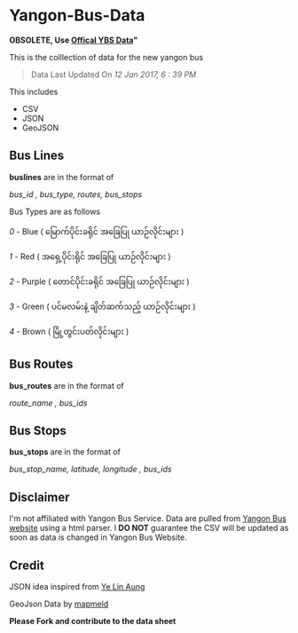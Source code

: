 # Yangon-Bus-Data

**OBSOLETE, Use [Offical YBS Data](http://data.yangonbus.com/)"**

This is the colllection of  data for the new yangon bus
> Data Last Updated On *12 Jan 2017, 6 : 39 PM*

This includes
* CSV
* JSON
* GeoJSON

## Bus Lines
**buslines** are in the format of 

*bus_id , bus_type, routes, bus_stops*

Bus Types are as follows

*0* - Blue ( မြောက်ပိုင်းခရိုင် အခြေပြု ယာဉ်လိုင်းများ )

*1* - Red ( အရှေ့ပိုင်းရိုင် အခြေပြု ယာဉ်လိုင်းများ )

*2* - Purple ( တောင်ပိုင်းခရိုင် အခြေပြု ယာဉ်လိုင်းများ )

*3* - Green ( ပင်မလမ်းနဲ့ ချိတ်ဆက်သည့် ယာဉ်လိုင်းများ )

*4* - Brown ( မြို့တွင်းပတ်လိုင်းများ )

## Bus Routes

**bus_routes** are in the format of 

*route_name , bus_ids*

## Bus Stops

**bus_stops** are in the format of 

*bus_stop_name, latitude, longitude , bus_ids*

## Disclaimer
I'm not affiliated with Yangon Bus Service. Data are pulled from [Yangon Bus website](http://yangonbus.com/) using a html parser. I **DO NOT** guarantee the CSV will be updated as soon as data is changed in Yangon Bus Website.

## Credit
JSON idea inspired from [Ye Lin Aung](https://github.com/ye-lin-aung) 

GeoJson Data by [mapmeld](https://github.com/mapmeld)

**Please Fork and contribute to the data sheet**
